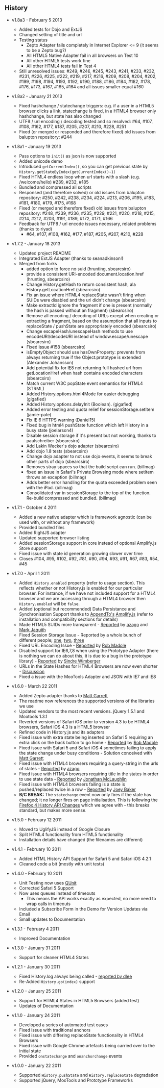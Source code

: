 ## History

- v1.8a3 - February 5 2013
	- Added tests for Dojo and ExtJS
	- Changed setting of title and url
	- Testing status
		- Zepto Adapter fails completely in Internet Explorer <= 9 (it seems to be a Zepto bug?)
		- All HTML5 Native Adapter fail in all browsers on Test 10
		- All other HTML5 tests work fine
		- All other HTML4 tests fail in Test 4
	- Still unresolved issues: #249, #246, #245, #243, #241, #233, #232, #231, #226, #225, #222, #219, #217, #216, #209, #208, #204, #202, #199, #198, #194, #193, #192, #190, #188, #186, #184, #182, #178, #176, #173, #167, #165, #164 and all issues smaller equal #160


- v1.8a2 - January 21 2013
	- Fixed hashchange / statechange triggers: e.g. if a user in a HTML5 browser clicks a link, statechange is fired, in a HTML4 browser only hashchange, but state has also changed
	- UTF8 / url encoding / decoding tested and so resolved: #64, #107, #108, #162, #177, #187, #205, #207, #210, #228, #251
	- Fixed (or merged or responded and therefore fixed) old issues from balupton repository: #244
	
- v1.8a1 - January 19 2013
	- Pass options to `init()` as json is now supported
	- Added unicode demo
	- Introduced `getCurrentIndex()`, so you can get previous state by `History.getStateByIndex(getCurrentIndex()-1)`
	- Fixed HTML4 endless loop when url starts with a slash (e.g. /welcome/hello) #239, #232, #185
	- Bundled and compressed all scripts
	- Responsed (and therefore solved) or old issues from balupton repository: #250, #242, #238, #234, #224, #213, #206, #195, #183, #181, #180, #179, #175, #168
	- Fixed (or merged and therefore fixed) old issues from balupton repository: #248, #239, #236, #235, #229, #221, #220, #218, #215, #214, #212, #203, #191, #189, #172, #171, #166  
	- Feedback for UTF8 / url encode issues necessary, related problems (thanks to riyad)
		- #64, #107, #108, #162, #177, #187, #205, #207, #210, #228

- v1.7.2 - January 18 2013
	- Updated project README
	- Integrated ExtJS Adapter (thanks to seanadkinson!)
	- Merged from forks
		- added option to force no suid (hrunting, sbearcsiro)
		- provide a consistent URI-encoded document.location.href (hrunting, sbearcsiro)
		- Change History.getHash to return consistent hash, ala History.getLocationHref (sbearcsiro)
		- Fix an issue where HTML4 replaceState wasn't firing when SUIDs were disabled and the url didn't change (sbearcsiro)
		- Make extractId ignore the fragment if one is present (normally the hash is passed without an fragment) (sbearcsiro)
		- Remove all encoding / decoding of URLs except when creating or extracting a fragment, based on the assumption that all inputs to replaceState / pushState are appropriately encoded (sbearcsiro)
		- Change escapeHash/unescapeHash methods to use encodeURI/decodeURI instead of window.escape/unescape (sbearcsiro)
		- Fixed issue #158 (sbearcsiro)
		- isEmptyObject should use hasOwnProperty: prevents from always returning true if the Object.prototype is extended (Alexander Johansson)
		- Add potential fix for IE8 not returning full hashed url from getLocationHref when hash contains encoded characters (sbearcsiro)
		- Match current W3C popState event semantics for HTML4 (STRML)
		- Added History.options.html4Mode for easier debugging (gigafied)
		- Added History.options.delayInit (Boolean). (gigafied)
		- Added error testing and quota relief for sessionStorage.setItem (jamie-pate)
		- Fix IE 6 HTTPS warning (Daniel15)
		- Fixed bug in html4 pushState function which left History in a busy state (joelarson4)
		- Disable session storage if it's present but not working, thanks to paulschreiber (sbearcsiro)
		- Add Lakin Wecker's dojo adapter (sbearcsiro)
		- Add dojo 1.8 tests (sbearcsiro)
		- Change dojo adapter to not use dojo events, it seems to break other parts of dojo (sbearcsiro)
		- Removes stray spaces so that the build script can run. (billmag)
		- fixed an issue in Safari's Private Browsing mode where setItem throws an exception (billmag)
		- Adds better error handling for the quota exceeded problem seen with the iPad. (billmag)
		- Consolidated var in sessionStorage to the top of the function. Re-build compressed and bundled. (billmag)

- v1.7.1 - October 4 2011
	- Added a new native adapter which is framework agnostic (can be used with, or without any framework)
	- Provided bundled files
	- Added RightJS adapter
	- Updated supported browser listing
	- Added sessionStorage support in core instead of optional Amplify.js Store support
	- Fixed issue with state id generation growing slower over time
	- Closes #104, #95, #102, #92, #81, #90, #94, #93, #91, #67, #83, #54, #45

- v1.7.0 - April 1 2011
	- Added `History.enabled` property (refer to usage section). This reflects whether or not History.js is enabled for our particular browser. For instance, if we have not included support for a HTML4 browser and we are accessing through a HTML4 browser then `History.enabled` will be `false`.
	- Added (optional but recommended) Data Persistance and Synchronisation Support thanks to [AppendTo's](http://appendto.com/) [Amplify.js](http://amplifyjs.com/) (refer to installation and compatibility sections for details)
	- Made HTML5 SUIDs more transparent - [Reported](https://github.com/balupton/history.js/issues#issue/34) by [azago](https://github.com/azago) and [Mark Jaquith](http://markjaquith.com/)
	- Fixed Session Storage Issue - Reported by a whole bunch of different people; [one](https://github.com/balupton/history.js/issues#issue/36), [two](https://github.com/balupton/history.js/issues#issue/37), [three](http://getsatisfaction.com/balupton/topics/history_js_1_6_losing_state_after_manual_page_reload)
	- Fixed URL Encoding Issue - [Reported](https://github.com/balupton/history.js/issues/#issue/33) by [Rob Madole](http://robmadole.com/)
	- Disabled support for IE6,7,8 when using the Prototype Adapter (there is nothing we can do about this, it is due to a bug in the prototype library) - [Reported](https://github.com/balupton/history.js/issues#issue/39) by [Sindre Wimberger](http://sindre.at/)
	- URLs in the State Hashes for HTML4 Browsers are now even shorter - [Discussion](https://github.com/balupton/history.js/issues#issue/28)
	- Fixed a issue with the MooTools Adapter and JSON with IE7 and IE8

- v1.6.0 - March 22 2011
	- Added Zepto adapter thanks to [Matt Garrett](http://twitter.com/#!/matthewgarrett)
	- The readme now references the supported versions of the libraries we use
	- Updated vendors to the most recent versions. jQuery 1.5.1 and Mootools 1.3.1
	- Reverted versions of Safari iOS prior to version 4.3 to be HTML4 browsers, Safari iOS 4.3 is a HTML5 browser
	- Refined code in History.js and its adapters
	- Fixed issue with extra state being inserted on Safari 5 requiring an extra click on the back button to go home - [Reported](https://github.com/balupton/history.js/issues#issue/17) by [Rob Madole](http://robmadole.com/)
	- Fixed issue with Safari 5 and Safari iOS 4 sometimes failing to apply the state change under busy conditions - Solution conceived with [Matt Garrett](http://twitter.com/matthewgarrett)
	- Fixed issue with HTML4 browsers requiring a query-string in the urls of states - [Reported](https://github.com/balupton/history.js/issues#issue/26) by [azago](https://github.com/azago)
	- Fixed issue with HTML4 browsers requiring title in the states in order to use state data - [Reported](https://github.com/balupton/history.js/issues#issue/25) by [Jonathan McLaughlin](http://system-werks.com/)
	- Fixed issue with HTML4 browsers failing is a state is pushed/replaced twice in a row - [Reported](https://github.com/balupton/history.js/issues#issue/17) by [Joey Baker](http://byjoeybaker.com/)
	- **B/C BREAK:** The `statechange` event now only fires if the state has changed; it no longer fires on page initialisation. This is following the [Firefox 4 History API Changes](http://hacks.mozilla.org/2011/03/history-api-changes-in-firefox-4/) which we agree with - this breaks standard, but makes more sense.

- v1.5.0 - February 12 2011
	- Moved to UglifyJS instead of Google Closure
	- Split HTML4 functionality from HTML5 functionality
	- Installation details have changed (the filenames are different)

- v1.4.1 - February 10 2011
	- Added HTML History API Support for Safari 5 and Safari iOS 4.2.1
	- Cleaned code a bit (mostly with unit tests)

- v1.4.0 - February 10 2011
	- Unit Testing now uses [QUnit](http://docs.jquery.com/Qunit)
	- Corrected Safari 5 Support
	- Now uses queues instead of timeouts
		- This means the API works exactly as expected, no more need to wrap calls in timeouts
	- Included a Subscribe Form in the Demo for Version Updates via Email
	- Small updates to Documentation

- v1.3.1 - February 4 2011
	- Improved Documentation

- v1.3.0 - January 31 2011
	- Support for cleaner HTML4 States

- v1.2.1 - January 30 2011
	- Fixed History.log always being called - [reported by dlee](https://github.com/balupton/history.js/issues/#issue/2)
	- Re-Added `History.go(index)` support

- v1.2.0 - January 25 2011
	- Support for HTML4 States in HTML5 Browsers (added test)
	- Updates of Documentation

- v1.1.0 - January 24 2011
	- Developed a series of automated test cases
	- Fixed issue with traditional anchors
	- Fixed issue with differing replaceState functionality in HTML4 Browsers
	- Fixed issue with Google Chrome artefacts being carried over to the initial state
	- Provided `onstatechange` and `onanchorchange` events

- v1.0.0 - January 22 2011
	- Supported `History.pushState` and `History.replaceState` degradation
	- Supported jQuery, MooTools and Prototype Frameworks


